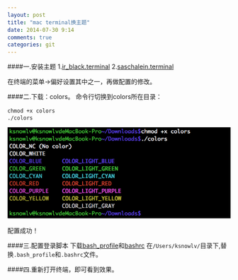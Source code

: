 ```yaml
---
layout: post
title: "mac terminal换主题"
date: 2014-07-30 9:14
comments: true
categories: git
---
```


####一.安装主题
1.[ir_black.terminal]()
2.[saschalein.terminal]()

在终端的菜单->偏好设置其中之一，再做配置的修改。

####二.下载：colors。
命令行切换到colors所在目录：
 
    chmod +x colors
    ./colors 
    
![image](/images/post/2014-07-30-mac-terminal-change-color/1.png)

配置成功！

####三.配置登录脚本
下载[bash_profile](http://)和[bashrc](http://)
在`/Users/ksnowlv/`目录下,替换`.bash_profile`和`.bashrc`文件。

####四.重新打开终端，即可看到效果。